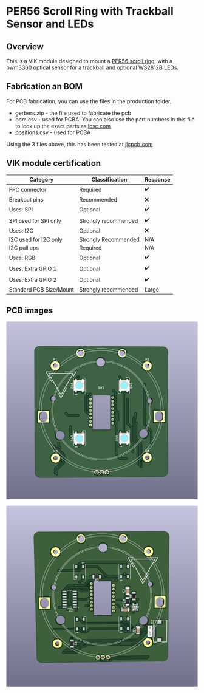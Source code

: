 # PER56 Scroll Ring with Trackball Sensor and LEDs

## Overview

This is a VIK module designed to mount a [PER56 scroll ring](https://www.mouser.com/new/bourns/bourns-per56-incremental-ring-encoders/), with a [pwm3360](https://www.epsglobal.com/Media-Library/EPSGlobal/Products/files/pixart/PMW3360DM-T2QU.pdf) optical sensor for a trackball and optional WS2812B LEDs.

## Fabrication an BOM

For PCB fabrication, you can use the files in the production folder.

* gerbers.zip - the file used to fabricate the pcb
* bom.csv - used for PCBA. You can also use the part numbers in this file to look up the exact parts as [lcsc.com](https://lcsc.com)
* positions.csv - used for PCBA

Using the 3 files above, this has been tested at [jlcpcb.com](https://jlcpcb.com)


## VIK module certification

| Category                | Classification          | Response           |
| ----------------------- | ----------------------- | ------------------ |
| FPC connector           | Required                | :heavy_check_mark: |
| Breakout pins           | Recommended             | :x:                |
| Uses: SPI               | Optional                | :heavy_check_mark: |
| SPI used for SPI only   | Strongly recommended    | :heavy_check_mark: |
| Uses: I2C               | Optional                | :x:                |
| I2C used for I2C only   | Strongly Recommended    | N/A                |
| I2C pull ups            | Required                | N/A                |
| Uses: RGB               | Optional                | :heavy_check_mark: |
| Uses: Extra GPIO 1      | Optional                | :heavy_check_mark: |
| Uses: Extra GPIO 2      | Optional                | :heavy_check_mark: |
| Standard PCB Size/Mount | Strongly recommended    | Large              |

## PCB images

![pcb front](images/per56-pmw3360-leds-module-front.png)

![pcb back](images/per56-pmw3360-leds-module-back.png)